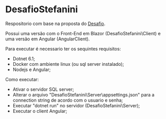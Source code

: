# DesafioStefanini

Respositorio com base na proposta do <a href="https://github.com/Adenilsonlj/desafio_backend_stefanini">Desafio</a>.

Possui uma versão com o Front-End em Blazor (DesafioStefanini\Client) e uma versão em Angular (AngularClient).

Para executar é necessario ter os sequintes requisitos:
- Dotnet 6.1;
- Docker com ambiente linux (ou sql server instalado);
- Nodejs e Angular;

Como executar:
- Ativar o servidor SQL server;
- Alterar o arquivo "DesafioStefanini\Server\appsettings.json" para a connection string de acordo com o usuario e senha;
- Executar "dotnet run" no servidor (DesafioStefanini\Server);
- Executar o client Angular;

